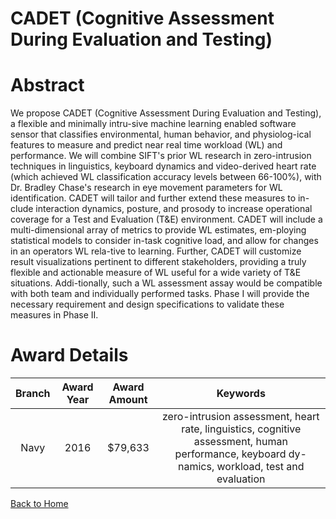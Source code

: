 
CADET (Cognitive Assessment During Evaluation and Testing)
==========================================================

# Abstract


We propose CADET (Cognitive Assessment During Evaluation and Testing), a flexible and minimally intru-sive machine learning enabled software sensor that classifies environmental, human behavior, and physiolog-ical features to measure and predict near real time workload (WL) and performance. We will combine SIFT's prior WL research in zero-intrusion techniques in linguistics, keyboard dynamics and video-derived heart rate (which achieved WL classification accuracy levels between 66-100%), with Dr. Bradley Chase's research in eye movement parameters for WL identification. CADET will tailor and further extend these measures to in-clude interaction dynamics, posture, and prosody to increase operational coverage for a Test and Evaluation (T&E) environment. CADET will include a multi-dimensional array of metrics to provide WL estimates, em-ploying statistical models to consider in-task cognitive load, and allow for changes in an operators WL rela-tive to learning. Further, CADET will customize result visualizations pertinent to different stakeholders, providing a truly flexible and actionable measure of WL useful for a wide variety of T&E situations. Addi-tionally, such a WL assessment assay would be compatible with both team and individually performed tasks. Phase I will provide the necessary requirement and design specifications to validate these measures in Phase II.  

# Award Details

|Branch|Award Year|Award Amount|Keywords|
| :---: | :---: | :---: | :---: |
|Navy|2016|$79,633|zero-intrusion assessment, heart rate, linguistics, cognitive assessment, human performance, keyboard dy-namics, workload, test and evaluation|
  
  


[Back to Home](https://github.com/chrischow/dod_sbir_awards#1930)